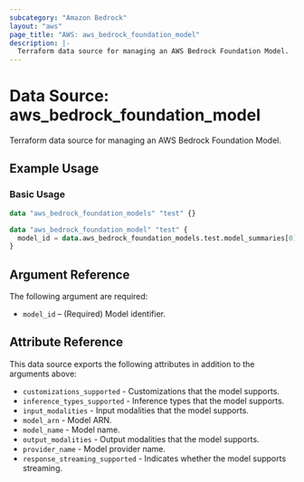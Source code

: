 ```yaml
---
subcategory: "Amazon Bedrock"
layout: "aws"
page_title: "AWS: aws_bedrock_foundation_model"
description: |-
  Terraform data source for managing an AWS Bedrock Foundation Model.
---
```


# Data Source: aws_bedrock_foundation_model

Terraform data source for managing an AWS Bedrock Foundation Model.

## Example Usage

### Basic Usage

```terraform
data "aws_bedrock_foundation_models" "test" {}

data "aws_bedrock_foundation_model" "test" {
  model_id = data.aws_bedrock_foundation_models.test.model_summaries[0].model_id
}
```

## Argument Reference

The following argument are required:

* `model_id` – (Required) Model identifier.

## Attribute Reference

This data source exports the following attributes in addition to the arguments above:

* `customizations_supported` - Customizations that the model supports.
* `inference_types_supported` - Inference types that the model supports.
* `input_modalities` - Input modalities that the model supports.
* `model_arn` - Model ARN.
* `model_name` - Model name.
* `output_modalities` - Output modalities that the model supports.
* `provider_name` - Model provider name.
* `response_streaming_supported` - Indicates whether the model supports streaming.
